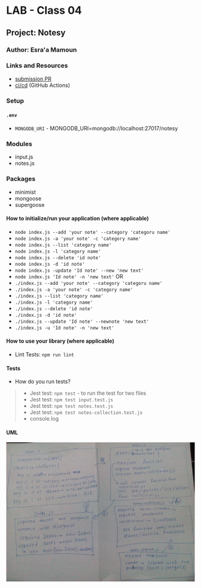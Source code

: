 # LAB - Class 04

## Project: Notesy

### Author: Esra'a Mamoun

### Links and Resources

- [submission PR](https://github.com/EsraaMamoun-401-advanced-javascript/notes/pull/4)
- [ci/cd](https://github.com/EsraaMamoun-401-advanced-javascript/notes/actions) (GitHub Actions)
<!-- - [back-end server url](http://xyz.com) (when applicable) -->
<!-- - [front-end application](http://xyz.com) (when applicable) -->

### Setup

#### `.env` 

- `MONGODB_URI` - MONGODB_URI=mongodb://localhost:27017/notesy

### Modules
- input.js
- notes.js

### Packages
- minimist
- mongoose
- supergoose

#### How to initialize/run your application (where applicable)

- `node index.js --add 'your note' --category 'categoru name'`
- `node index.js -a 'your note' -c 'category name'` 
- `node index.js --list 'category name'` 
- `node index.js -l 'category name'` 
- `node index.js --delete 'id note'`
- `node index.js -d 'id note'` 
- `node index.js -update 'Id note' --new 'new text'` 
- `node index.js 'Id note' -n 'new text'`
OR
- `./index.js --add 'your note' --category 'categoru name'`
- `./index.js -a 'your note' -c 'category name'` 
- `./index.js --list 'category name'` 
- `./index.js -l 'category name'` 
- `./index.js --delete 'id note'`
- `./index.js -d 'id note'` 
- `./index.js --update 'Id note' --newnote 'new text'` 
- `./index.js -u 'Id note' -n 'new text'` 

#### How to use your library (where applicable)
- Lint Tests: `npm run lint`

#### Tests

* How do you run tests?
 > - Jest test: `npm test` - to run the test for two files 
 > - Jest test: `npm test input.test.js`
 > - Jest test: `npm test notes.test.js`
 > - Jest test: `npm test notes-collection.test.js`
 > - console.log
<!-- - Any tests of note?
- Describe any tests that you did not complete, skipped, etc -->

#### UML
![UML](img/umlImage3.jpeg)

